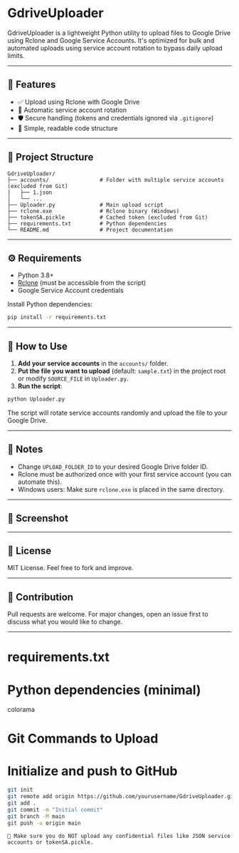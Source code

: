 # GdriveUploader

GdriveUploader is a lightweight Python utility to upload files to Google Drive using Rclone and Google Service Accounts. It's optimized for bulk and automated uploads using service account rotation to bypass daily upload limits.

---

## 🚀 Features

- ✅ Upload using Rclone with Google Drive
- 🔄 Automatic service account rotation
- 🛡️ Secure handling (tokens and credentials ignored via `.gitignore`)
- 🧠 Simple, readable code structure

---

## 📁 Project Structure

```
GdriveUploader/
├── accounts/                # Folder with multiple service accounts (excluded from Git)
│   ├── 1.json
│   └── ...
├── Uploader.py              # Main upload script
├── rclone.exe               # Rclone binary (Windows)
├── tokenSA.pickle           # Cached token (excluded from Git)
├── requirements.txt         # Python dependencies
└── README.md                # Project documentation
```

---

## ⚙️ Requirements

- Python 3.8+
- [Rclone](https://rclone.org/downloads/) (must be accessible from the script)
- Google Service Account credentials

Install Python dependencies:
```bash
pip install -r requirements.txt
```

---

## 🧪 How to Use

1. **Add your service accounts** in the `accounts/` folder.
2. **Put the file you want to upload** (default: `sample.txt`) in the project root or modify `SOURCE_FILE` in `Uploader.py`.
3. **Run the script**:

```bash
python Uploader.py
```

The script will rotate service accounts randomly and upload the file to your Google Drive.

---

## 📌 Notes

- Change `UPLOAD_FOLDER_ID` to your desired Google Drive folder ID.
- Rclone must be authorized once with your first service account (you can automate this).
- Windows users: Make sure `rclone.exe` is placed in the same directory.

---

## 📸 Screenshot

<!-- Insert screenshot here -->

---

## 📜 License

MIT License. Feel free to fork and improve.

---

## 🤝 Contribution

Pull requests are welcome. For major changes, open an issue first to discuss what you would like to change.

---

requirements.txt
=================
# Python dependencies (minimal)
colorama


Git Commands to Upload
========================
# Initialize and push to GitHub

```bash
git init
git remote add origin https://github.com/yourusername/GdriveUploader.git
git add .
git commit -m "Initial commit"
git branch -M main
git push -u origin main
```


```
🛑 Make sure you do NOT upload any confidential files like JSON service accounts or tokenSA.pickle.
